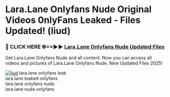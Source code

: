 # Lara.Lane Onlyfans Nude Original Videos 0nlyFans Leaked - Files Updated! (liud)

<h3>🔴 CLICK HERE 🌐==►► <a href="https://best4dudes.click/HH4t6V" rel="nofollow">Lara.Lane Onlyfans Nude Updated Files</a></h3>

Get Lara.Lane Onlyfans Nude and all content. Now you can access all videos and pictures of Lara.Lane Onlyfans Nude. New Updated Files 2025!

[![liud](https://github.com/user-attachments/assets/8c521d6e-e6e3-4a75-9320-d58ab9d79d5b)](https://best4dudes.click/HH4t6V)
lara.lane onlyfans leak<br>
lara.lane leaked onlyfans<br>
lara.lane onlyfans nude<br>
lara.lane nude onlyfans